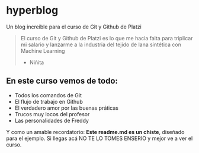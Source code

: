 # hyperblog 
Un blog increible para el curso de Git y Github de Platzi
>El curso de Git y Github de Platzi es lo que me hacia falta para triplicar mi salario y lanzarme a la industria del tejido de lana sintética con Machine Learning 
> - Niñita

## En este curso vemos de todo:
* Todos los comandos de Git
* El flujo de trabajo en Github
* El verdadero amor por las buenas práticas
* Trucos muy locos del profesor
* Las personalidades de Freddy 

Y como un amable recordatorio: **Este readme.md es un chiste**, diseñado para el ejemplo. Si llegas acá NO TE LO TOMES ENSERIO y mejor ve a ver el curso. 
